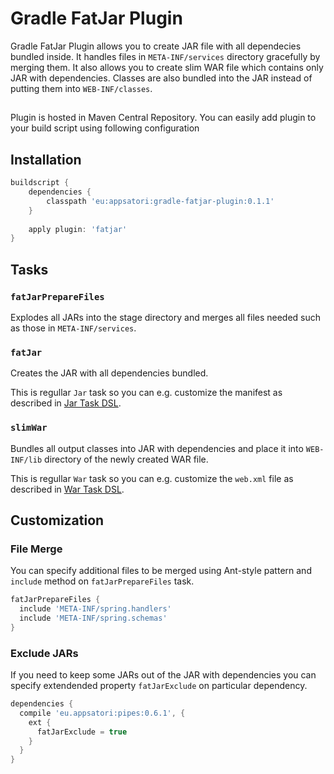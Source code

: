 # Gradle FatJar Plugin

Gradle FatJar Plugin allows you to create JAR file with all dependecies bundled inside. It handles files in `META-INF/services`
directory gracefully by merging them. It also allows you to create slim WAR file which contains only JAR with dependencies.
Classes are also bundled into the JAR instead of putting them into `WEB-INF/classes`.


## 


Plugin is hosted in Maven Central Repository. You can easily add plugin to your build script using following configuration

## Installation

```groovy
buildscript {
    dependencies {
        classpath 'eu:appsatori:gradle-fatjar-plugin:0.1.1'
    }
    
    apply plugin: 'fatjar'
}
```

## Tasks

### `fatJarPrepareFiles`

Explodes all JARs into the stage directory and merges all files needed such as those in `META-INF/services`.

### `fatJar`

Creates the JAR with all dependencies bundled. 

This is regullar `Jar` task so you can e.g. customize the manifest as
described in [Jar Task DSL](http://gradle.org/docs/current/dsl/org.gradle.api.tasks.bundling.Jar.html).

### `slimWar`

Bundles all output classes into JAR with dependencies and place it into `WEB-INF/lib` directory of the newly created
WAR file.

This is regullar `War` task so you can e.g. customize the `web.xml` file as
described in [War Task DSL](http://gradle.org/docs/current/dsl/org.gradle.api.tasks.bundling.War.html).

## Customization


### File Merge

You can specify additional files to be merged using Ant-style pattern and `include` method on `fatJarPrepareFiles` task.

```groovy
fatJarPrepareFiles {
  include 'META-INF/spring.handlers'
  include 'META-INF/spring.schemas'
}
```

### Exclude JARs

If you need to keep some JARs out of the JAR with dependencies you can specify extendended property `fatJarExclude` on
particular dependency.

```groovy
dependencies {
  compile 'eu.appsatori:pipes:0.6.1', {
    ext {
      fatJarExclude = true
    }
  }
}
```


